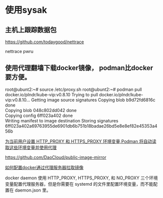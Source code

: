 # 使用sysak



## 主机上跟踪数据包 

https://github.com/todaygood/nettrace

nettrace
pwru 


## 使用代理翻墙下载docker镜像， podman比docker要方便。 

root@ubunt2:~# source  /etc/proxy.sh 
root@ubunt2:~# podman pull docker.io/plndr/kube-vip:v0.8.10
Trying to pull docker.io/plndr/kube-vip:v0.8.10...
Getting image source signatures
Copying blob b9d72fd6816c done  
Copying blob 048c802dd042 done  
Copying config 6ff023a402 done  
Writing manifest to image destination
Storing signatures
6ff023a402a69763955de6901db6b751b18badae26bd5e8e8ef82e45353a456b


[为当前用户设置 HTTP_PROXY 和 HTTPS_PROXY 环境变量,Podman 将自动读取这些环境变量并使用代理](https://blog.csdn.net/xixihahalelehehe/article/details/136683723)


https://github.com/DaoCloud/public-image-mirror


[如何配置docker通过代理服务器拉取镜像](https://www.lfhacks.com/tech/pull-docker-images-behind-proxy/)


docker daemon 使用 HTTP_PROXY, HTTPS_PROXY, 和 NO_PROXY 三个环境变量配置代理服务器，但是你需要在 systemd 的文件里配置环境变量，而不能配置在 daemon.json 里。


